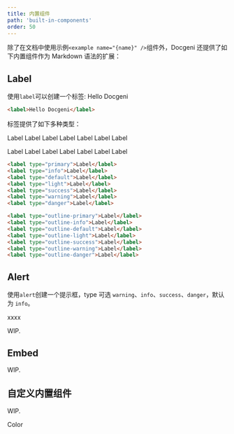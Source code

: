 ```yaml
---
title: 内置组件
path: 'built-in-components'
order: 50
---
```


除了在文档中使用示例`<example name="{name}" />`组件外，Docgeni 还提供了如下内置组件作为 Markdown 语法的扩展：

## Label
使用`label`可以创建一个标签: <label>Hello Docgeni</label>

```html
<label>Hello Docgeni</label>
```
标签提供了如下多种类型：

<label type="primary">Label</label>
<label type="info">Label</label>
<label type="default">Label</label>
<label type="light">Label</label>
<label type="success">Label</label>
<label type="warning">Label</label>
<label type="danger">Label</label>

<label type="outline-primary">Label</label>
<label type="outline-info">Label</label>
<label type="outline-default">Label</label>
<label type="outline-light">Label</label>
<label type="outline-success">Label</label>
<label type="outline-warning">Label</label>
<label type="outline-danger">Label</label>

```html
<label type="primary">Label</label>
<label type="info">Label</label>
<label type="default">Label</label>
<label type="light">Label</label>
<label type="success">Label</label>
<label type="warning">Label</label>
<label type="danger">Label</label>

<label type="outline-primary">Label</label>
<label type="outline-info">Label</label>
<label type="outline-default">Label</label>
<label type="outline-light">Label</label>
<label type="outline-success">Label</label>
<label type="outline-warning">Label</label>
<label type="outline-danger">Label</label>
```

## Alert
使用`alert`创建一个提示框，type 可选 `warning`、`info`、`success`、`danger`，默认为 `info`。

<alert>xxxx</alert>

WIP.

## Embed

WIP.

## 自定义内置组件
WIP.

<my-color color="red">Color</my-color>
